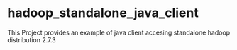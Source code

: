 # hadoop_standalone_java_client
This Project provides an example of java client accesing standalone hadoop distribution 2.7.3
